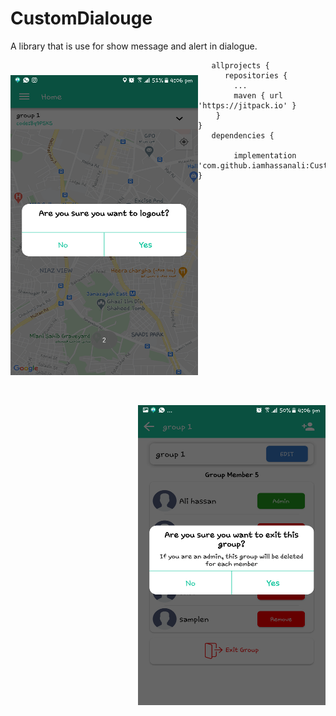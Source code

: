 # CustomDialouge
A library that is use for show message and alert in dialogue.


<img src="https://github.com/iamhassanali/CustomDialouge/blob/master/DialougeLibrary/ScreenShoot/Screenshot_20201023-160635.png" alt="sample" title="sample" width="300" height="480" align="left" vspace="24" >
<img src="https://github.com/iamhassanali/CustomDialouge/blob/master/DialougeLibrary/ScreenShoot/Screenshot_20201023-160652.png" alt="sample" title="sample" width="300" height="480" align="right" vspace="24" > 


       allprojects {              
	      repositories {
			...
			maven { url 'https://jitpack.io' }
		}
	}
       dependencies {
       
	        implementation 'com.github.iamhassanali:CustomDialouge:Tag'
	}
